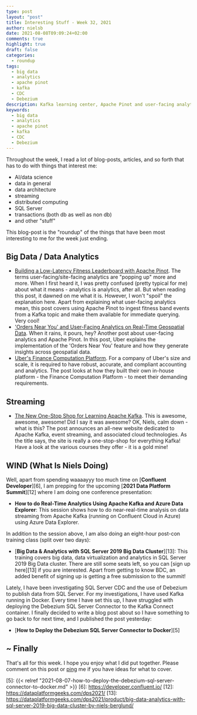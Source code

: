 ```yaml
---
type: post
layout: "post"
title: Interesting Stuff - Week 32, 2021
author: nielsb
date: 2021-08-08T09:09:24+02:00
comments: true
highlight: true
draft: false
categories:
  - roundup
tags:
  - big data
  - analytics
  - apache pinot
  - kafka
  - CDC
  - Debezium
description: Kafka learning center, Apache Pinot and user-facing analytics, Data Platform Summit, and other interesting topics.
keywords:
  - big data
  - analytics
  - apache pinot
  - kafka
  - CDC
  - Debezium   
---
```


Throughout the week, I read a lot of blog-posts, articles, and so forth that has to do with things that interest me:

* AI/data science
* data in general
* data architecture
* streaming
* distributed computing
* SQL Server
* transactions (both db as well as non db)
* and other "stuff"

This blog-post is the "roundup" of the things that have been most interesting to me for the week just ending.

<!--more-->

## Big Data / Data Analytics

* [Building a Low-Latency Fitness Leaderboard with Apache Pinot][1]. The terms user-facing/site-facing analytics are "popping up" more and more. When I first heard it, I was pretty confused (pretty typical for me) about what it means - analytics is analytics, after all. But when reading this post, it dawned on me what it is. However, I won't "spoil" the explanation here. Apart from explaining what user-facing analytics mean, this post covers using Apache Pinot to ingest fitness band events from a Kafka topic and make them available for immediate querying. Very cool!
* ['Orders Near You' and User-Facing Analytics on Real-Time Geospatial Data][2]. When it rains, it pours, hey? Another post about user-facing analytics and Apache Pinot. In this post, Uber explains the implementation of the 'Orders Near You' feature and how they generate insights across geospatial data.
* [Uber's Finance Computation Platform][3]. For a company of Uber's size and scale, it is required to have robust, accurate, and compliant accounting and analytics. The post looks at how they built their own in-house platform - the Finance Computation Platform - to meet their demanding requirements.

## Streaming

* [The New One-Stop Shop for Learning Apache Kafka][4]. This is awesome, awesome, awesome! Did I say it was awesome? OK, Niels, calm down - what is this? The post announces an all-new website dedicated to Apache Kafka, event streaming, and associated cloud technologies. As the title says, the site is really a one-stop-shop for everything Kafka! Have a look at the various courses they offer - it is a gold mine!

## WIND (What Is Niels Doing)

Well, apart from spending waaaayyy too much time on [**Confluent Developer**][6], I am prepping for the upcoming [**2021 Data Platform Summit**][12] where I am doing one conference presentation:

* **How to do Real-Time Analytics Using Apache Kafka and Azure Data Explorer**: This session shows how to do near-real-time analysis on data streaming from Apache Kafka (running on Confluent Cloud in Azure) using Azure Data Explorer.

In addition to the session above, I am also doing an eight-hour post-con training class (split over two days):

* [**Big Data & Analytics with SQL Server 2019 Big Data Cluster**][13]: This training covers big data, data virtualization and analytics in SQL Server 2019 Big Data cluster. There are still some seats left, so you can [sign up here][13] if you are interested. Apart from getting to know BDC, an added benefit of signing up is getting a free submission to the summit!

Lately, I have been investigating SQL Server CDC and the use of Debezium to publish data from SQL Server. For my investigations, I have used Kafka running in Docker. Every time I have set this up, I have struggled with deploying the Debezium SQL Server Connector to the Kafka Connect container. I finally decided to write a blog post about so I have something to go back to for next time, and I published the post yesterday:

* [**How to Deploy the Debezium SQL Server Connector to Docker**][5]

## ~ Finally

That's all for this week. I hope you enjoy what I did put together. Please comment on this post or [ping][ma] me if you have ideas for what to cover.

[ma]: mailto:niels.it.berglund@gmail.com
[mp]: https://blog.acolyer.org
[iq]: https://www.infoq.com/
[ew]: http://sqlonice.com/
[re]: http://blog.revolutionanalytics.com
[sqsk]: https://www.sqlskills.com
[mdaveyblog]: https://mdavey.wordpress.com/
[charlblog]: https://charlla.com/

[jovpop]: https://twitter.com/JovanPop_MSFT
[bobw]: https://twitter.com/bobwardms
[revod]: https://twitter.com/revodavid
[lonny]: https://twitter.com/sqL_handLe
[ewtw]: https://twitter.com/sqlOnIce
[buckw]: https://twitter.com/BuckWoodyMSFT
[mattw]: https://twitter.com/matthewwarren
[murba]: https://twitter.com/muratdemirbas
[daveda]: https://twitter.com/davidthecoder
[adcol]: https://twitter.com/adriancolyer
[jesrod]: https://twitter.com/jrdothoughts
[tomaz]: https://twitter.com/tomaz_tsql
[dataart]: https://twitter.com/dataartisans
[luis]: https://twitter.com/luis_de_sousa
[benstop]: https://twitter.com/benstopford
[conflu]: https://twitter.com/confluentinc
[tylert]: https://twitter.com/tyler_treat
[andrewng]: https://twitter.com/AndrewYNg
[lawr]: https://twitter.com/bytezn
[jue]: https://twitter.com/b0rk
[yan]: https://twitter.com/theburningmonk
[danny]: https://twitter.com/g9yuayon
[rmoff]: https://twitter.com/rmoff
[ryansw]: https://twitter.com/ryanswanstrom
[pabloc]: https://twitter.com/pabloc_ds
[mklep]: https://twitter.com/martinkl
[mdavey]: https://twitter.com/matt_davey
[jboner]: https://twitter.com/jboner
[joeduff]: https://twitter.com/funcOfJoe
[charl]: https://twitter.com/charllamprecht
[dbricks]: https://twitter.com/databricks
[adsit]: https://twitter.com/SitnikAdam
[vicky]: https://twitter.com/vickyharp
[dscentral]: https://twitter.com/DataScienceCtrl
[natemc]: https://twitter.com/natemcmaster
[ads]: https://twitter.com/azuredatastudio
[travw]: https://twitter.com/radtravis
[emilk]: https://twitter.com/IsTheArchitect
[netflx]: https://netflixtechblog.com/

[1]: https://medium.com/event-driven-utopia/building-a-low-latency-fitness-leaderboard-with-apache-pinot-40a4da672cf0
[2]: https://eng.uber.com/orders-near-you/
[3]: https://eng.uber.com/ubers-finance-computation-platform/
[4]: https://www.confluent.io/blog/confluent-developer-launches-free-apache-kafka-courses-and-tutorials-online/
[5]: {{< relref "2021-08-07-how-to-deploy-the-debezium-sql-server-connector-to-docker.md" >}}
[6]: https://developer.confluent.io/
[12]: https://dataplatformgeeks.com/dps2021/
[13]: https://dataplatformgeeks.com/dps2021/product/big-data-analytics-with-sql-server-2019-big-data-cluster-by-niels-berglund/
